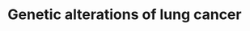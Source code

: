 ---
annotations:
- id: PW:0000605
  parent: disease pathway
  type: Pathway Ontology
  value: cancer pathway
- id: PW:0000703
  parent: disease pathway
  type: Pathway Ontology
  value: lung cancer pathway
- id: DOID:1324
  parent: disease of cellular proliferation
  type: Disease Ontology
  value: lung cancer
authors:
- Gustav
- MaintBot
- Khanspers
- Mkutmon
- Christine Chichester
- Jmelius
- AlexanderPico
- Egonw
- Fehrhart
- L Dupuis
- Marvin M2
citedin:
- link: PMC12309373
  title: 'Cluefish: mining the dark matter of transcriptional data series with over-representation
    analysis enhanced by aggregated biological prior knowledge (2025)'
description: Expression patterns of two major tumor suppressor pathways in lung cancer.
  These pathways are functionally linked to lung cancer and play role as a component
  of checkpoints and growth inhibitory pathways. Components which/who are activated
  in this pathway are Egfr, Erbb2, Rasl11b, and MYC in the Oncogenic singalling part.
  Frequent inactivated are TGF-beta R1/2, RB, p16INK4A, Tp53, and p14ARF, whie infrequent
  inactivated are Smad2 and Sma4. Both, the p14ARF/p53 and the p16INK4A/RB pathway
  lead to cell cycle arrest.
last-edited: 2023-06-23
organisms:
- Rattus norvegicus
redirect_from:
- /index.php/Pathway:WP1968
- /instance/WP1968
- /instance/WP1968_r126776
revision: r126776
schema-jsonld:
- '@context': https://schema.org/
  '@id': https://wikipathways.github.io/pathways/WP1968.html
  '@type': Dataset
  creator:
    '@type': Organization
    name: WikiPathways
  description: Expression patterns of two major tumor suppressor pathways in lung
    cancer. These pathways are functionally linked to lung cancer and play role as
    a component of checkpoints and growth inhibitory pathways. Components which/who
    are activated in this pathway are Egfr, Erbb2, Rasl11b, and MYC in the Oncogenic
    singalling part. Frequent inactivated are TGF-beta R1/2, RB, p16INK4A, Tp53, and
    p14ARF, whie infrequent inactivated are Smad2 and Sma4. Both, the p14ARF/p53 and
    the p16INK4A/RB pathway lead to cell cycle arrest.
  keywords:
  - Akt1
  - Atm
  - CBP
  - Ccnd1
  - Ccne1
  - Cdk2
  - Cdk4
  - Dmp1
  - E2F
  - ERK
  - Egfr
  - Erbb2
  - MYC
  - Map2k1
  - Mdm2
  - Pik3ca
  - Pik3cd
  - RB
  - Raf1
  - Rasl11b
  - Smad2
  - Smad4
  - TGF-beta R1/2
  - Tgfb1
  - Tp53
  - p21
  - p300
  license: CC0
  name: Genetic alterations of lung cancer
seo: CreativeWork
title: Genetic alterations of lung cancer
wpid: WP1968
---